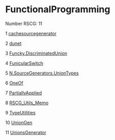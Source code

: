 <h1>FunctionalProgramming</h1>

Number RSCG: 11

   1 [cachesourcegenerator](/docs/cachesourcegenerator)

   2 [dunet](/docs/dunet)

   3 [Funcky.DiscriminatedUnion](/docs/Funcky.DiscriminatedUnion)

   4 [FunicularSwitch](/docs/FunicularSwitch)

   5 [N.SourceGenerators.UnionTypes](/docs/N.SourceGenerators.UnionTypes)

   6 [OneOf](/docs/OneOf)

   7 [PartiallyApplied](/docs/PartiallyApplied)

   8 [RSCG_Utils_Memo](/docs/RSCG_Utils_Memo)

   9 [TypeUtilities](/docs/TypeUtilities)

   10 [UnionGen](/docs/UnionGen)

   11 [UnionsGenerator](/docs/UnionsGenerator)
    